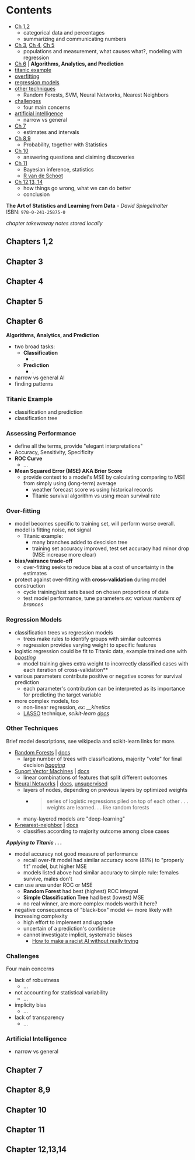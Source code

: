 # Contents

 - [Ch 1,2](#chapters-12)
   - categorical data and percentages
   - summarizing and communicating numbers
 - [Ch 3](#chapter-3), [Ch 4](#chapter-4),  [Ch 5](#chapter-5)
   - populations and measurement, what causes what?, modeling with regression
 - [Ch 6](#chapter-6) | **Algorithms, Analytics, and Prediction**
  - [titanic example](#titanic-example)
  - [overfitting](#over-fitting)
  - [regression  models](#regression-models)
  - [other techniques](#other-techniques)
    - Random Forests, SVM, Neural Networks, Nearest Neighbors
  - [challenges](#challenges)
    - four main concerns
  - [artificial intelligence](#artificial-intelligence)
    - narrow vs general
 - [Ch 7](#chapter-7)
   - estimates and intervals
 - [Ch 8,9](#chapter-89)
   - Probability, together with Statistics
 - [Ch 10](#chapter-10)
   - answering questions and claiming discoveries
 - [Ch 11](#chapter-11)
   - Bayesian inference, statistics
   - [R van de Schoot](https://osf.io/wdtmc/download)
 - [Ch 12,13, 14](#chapter-121314)
   - how things go wrong, what we can do better
   - conclusion
   
**The Art of Statistics and Learning from Data** - *David Spiegelhalter*
<br> ISBN: `978-0-241-25875-0`

*chapter takewaway notes stored locally*

## Chapters 1,2

## Chapter 3

## Chapter 4

## Chapter 5

## Chapter 6

**Algorithms, Analytics, and Prediction**

 - two broad tasks:
   - **Classification**
     - .
   - **Prediction**
     - .	 
 - narrow vs general AI
 - finding patterns
 
### Titanic Example

 - classification and prediction
 - classification tree

### Assessing Performance

 - define all the terms, provide "elegant interpretations"
 - Accuracy, Sensitivity, Specificity
 - **ROC Curve**
   - ...
 - **Mean Squared Error (MSE) AKA Brier Score**
   - provide context to a model's MSE by calculating comparing to MSE from simply using (long-term) average
     - weather forecast score vs using historical records
     - Titanic survival algorithm vs using mean survival rate
   
### Over-fitting

 - model becomes specific to training set, will perform worse overall. model is fitting noise, not signal
   - Titanic example: 
     - many branches added to descision tree
	 - training set accuracy improved, test set accuracy had minor drop (MSE increase more clear)
 - **bias/vairance trade-off**
   - over-fitting seeks to reduce bias at a cost of uncertainty in the estimates
 - protect against over-fitting with **cross-validation** during model construction
   - cycle training/test sets based on chosen proportions of data
   - test model performance, tune parameters *ex: various numbers of brances*
   
### Regression Models

 - classification trees vs regression models
   - trees make rules to identify groups with similar outcomes
   - regression provides varying weight to specific features
 - logistic regression could be fit to Titanic data, example trained one with *[boosting](https://en.wikipedia.org/wiki/Gradient_boosting)*
   - model training gives extra weight to incorrectly classified cases with each iteration of cross-validation**
 - various parameters contribute positive or negative scores for survival prediction
   - each parameter's contribution can be interpreted as its importance for predicting the target variable
 - more complex models, too
   - non-linear regression, *ex: __kinetics*
   - [LASSO](https://en.wikipedia.org/wiki/Lasso_(statistics)) technique, *scikit-learn [docs](https://scikit-learn.org/stable/modules/linear_model.html#lasso)*
   
### Other Techniques

Brief model descriptions, see wikipedia and scikit-learn links for more.

 - [Random Forests](https://en.wikipedia.org/wiki/Random_forest#See_also) | [docs](https://scikit-learn.org/stable/modules/ensemble.html#random-forests)
   - large number of trees with classifications, majority "vote" for final decision *[bagging](https://en.wikipedia.org/wiki/Bootstrap_aggregating)*
 - [Suport Vector Machines](https://en.wikipedia.org/wiki/Support_vector_machine) | [docs](https://scikit-learn.org/stable/modules/svm.html#support-vector-machines)
   - linear combinations of features that split different outcomes
 - [Neural Networks](https://en.wikipedia.org/wiki/Artificial_neural_network) | [docs](https://scikit-learn.org/stable/modules/neural_networks_supervised.html#neural-networks-supervised), [unsupervised](https://scikit-learn.org/stable/modules/neural_networks_unsupervised.html#neural-networks-unsupervised)
   - layers of nodes, depending on previous layers by optimized weights
     - > series of logistic regressions piled on top of each other . . . weights are learned. . . like random forests
   - many-layered models are "deep-learning"
 - [K-nearest-neighbor](https://en.wikipedia.org/wiki/K-nearest_neighbors_algorithm) | [docs](https://scikit-learn.org/stable/modules/neighbors.html)
   - classifies according to majority outcome among close cases 
  
***Applying to Titanic . . .***

 - model accuracy not good measure of performance
   - recall over-fit model had similar accuracy score (81%) to "properly fit" model, but higher MSE
   - models listed above had similar accuracy to simple rule: females survive, males don't
 - can use area under ROC or MSE
   - **Random Forest** had best (highest) ROC integral
   - **Simple Classification Tree** had best (lowest) MSE
   - no real winner, are more complex models worth it here?
 - negative consequences of "black-box" model <-- more likely with increasing complexity
   - high effort to implement and upgrade
   - uncertain of a prediction's confidence
   - cannot investigate implicit, systematic biases
     - [How to make a racist AI without really trying](http://blog.conceptnet.io/posts/2017/how-to-make-a-racist-ai-without-really-trying/)

### Challenges

Four main concerns

 - lack of robustness
   - ...
 - not accounting for statistical variability
   - ...
 - implicity bias
   - ...
 - lack of transparency
   - ...
   
### Artificial Intelligence

 - narrow vs general

## Chapter 7

## Chapter 8,9

## Chapter 10

## Chapter 11

## Chapter 12,13,14